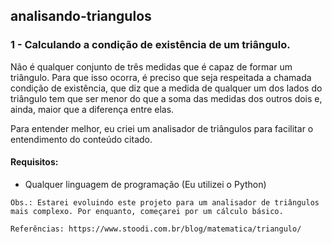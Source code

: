 ## analisando-triangulos
### 1 - Calculando a condição de existência de um triângulo.

Não é qualquer conjunto de três medidas que é capaz de formar um triângulo. Para que isso ocorra, é preciso que seja respeitada a chamada condição de existência, que diz que a medida de qualquer um dos lados do triângulo tem que ser menor do que a soma das medidas dos outros dois e, ainda, maior que a diferença entre elas.

Para entender melhor, eu criei um analisador de triângulos para facilitar o entendimento do conteúdo citado.

#### Requisitos:
* Qualquer linguagem de programação (Eu utilizei o Python)

```Obs.: Estarei evoluindo este projeto para um analisador de triângulos mais complexo. Por enquanto, começarei por um cálculo básico.```

```Referências: https://www.stoodi.com.br/blog/matematica/triangulo/```
